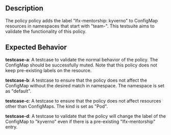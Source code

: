 ## Description
The policy policy adds the label "lfx-mentorship: kyverno" to ConfigMap resources in namespaces that start with "team-". This testsuite aims to validate the functionality of this policy.

## Expected Behavior

**testcase-a**: A testcase to validate the normal behavior of the policy. The ConfigMap should be successfully muted. Note that this policy does not keep pre-existing labels on the resource.

**testcase-b**: A testcase to ensure that the policy does not affect the ConfigMap without the desired match in namespace. The namespace is set as "default".

**testcase-c**: A testcase to ensure that the policy does not affect resources other than ConfigMaps. The kind is set as "Pod".

**testcase-d**: A testcase to validate that the policy will change the label of the ConfigMap to "kyverno" even if there is a pre-existing "lfx-mentorship" entry.
